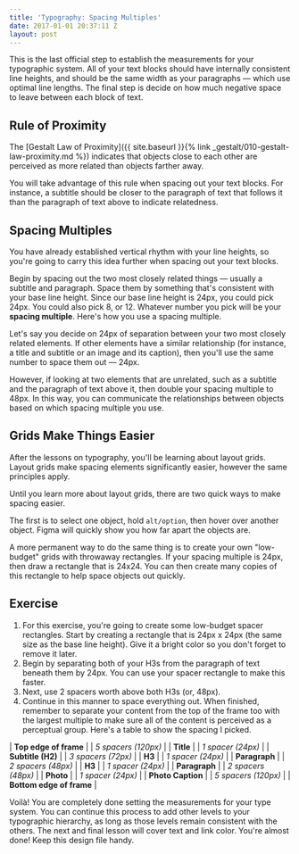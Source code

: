 ```yaml
---
title: 'Typography: Spacing Multiples'
date: 2017-01-01 20:37:11 Z
layout: post
---
```


This is the last official step to establish the measurements for your typographic system. All of your text blocks should have internally consistent line heights, and should be the same width as your paragraphs — which use optimal line lengths. The final step is decide on how much negative space to leave between each block of text.

## Rule of Proximity

The [Gestalt Law of Proximity]({{ site.baseurl }}{% link _gestalt/010-gestalt-law-proximity.md %}) indicates that objects close to each other are perceived as more related than objects farther away.

You will take advantage of this rule when spacing out your text blocks. For instance, a subtitle should be closer to the paragraph of text that follows it than the paragraph of text above to indicate relatedness.

## Spacing Multiples

You have already established vertical rhythm with your line heights, so you're going to carry this idea further when spacing out your text blocks.

Begin by spacing out the two most closely related things — usually a subtitle and paragraph. Space them by something that's consistent with your base line height. Since our base line height is 24px, you could pick 24px. You could also pick 8, or 12. Whatever number you pick will be your **spacing multiple**. Here's how you use a spacing multiple.

Let's say you decide on 24px of separation between your two most closely related elements. If other elements have a similar relationship (for instance, a title and subtitle or an image and its caption), then you'll use the same number to space them out — 24px.

However, if looking at two elements that are unrelated, such as a subtitle and the paragraph of text above it, then double your spacing multiple to 48px. In this way, you can communicate the relationships between objects based on which spacing multiple you use.

## Grids Make Things Easier

After the lessons on typography, you'll be learning about layout grids. Layout grids make spacing elements significantly easier, however the same principles apply.

Until you learn more about layout grids, there are two quick ways to make spacing easier.

The first is to select one object, hold `alt/option`, then hover over another object. Figma will quickly show you how far apart the objects are.

A more permanent way to do the same thing is to create your own "low-budget" grids with throwaway rectangles. If your spacing multiple is 24px, then draw a rectangle that is 24x24. You can then create many copies of this rectangle to help space objects out quickly.

<!-- TODO: show 2 screenshots of alt/option hover to show distance, or the low budget ruler option -->

<!--more-->
## Exercise
1. For this exercise, you're going to create some low-budget spacer rectangles. Start by creating a rectangle that is 24px x 24px (the same size as the base line height). Give it a bright color so you don't forget to remove it later.
2. Begin by separating both of your H3s from the paragraph of text beneath them by 24px. You can use your spacer rectangle to make this faster.
3. Next, use 2 spacers worth above both H3s (or, 48px).
4. Continue in this manner to space everything out. When finished, remember to separate your content from the top of the frame too with the largest multiple to make sure all of the content is perceived as a perceptual group. Here's a table to show the spacing I picked.

| **Top edge of frame** |
| *5 spacers (120px)* |
| **Title** |
| *1 spacer (24px)* |
| **Subtitle (H2)** |
| *3 spacers (72px)* |
| **H3** |
| *1 spacer (24px)* |
| **Paragraph** |
| *2 spacers (48px)* |
| **H3** |
| *1 spacer (24px)* |
| **Paragraph** |
| *2 spacers (48px)* |
| **Photo** |
| *1 spacer (24px)* |
| **Photo Caption** |
| *5 spacers (120px)* |
| **Bottom edge of frame** |

Voilà! You are completely done setting the measurements for your type system. You can continue this process to add other levels to your typographic hierarchy, as long as those levels remain consistent with the others. The next and final lesson will cover text and link color. You're almost done! Keep this design file handy.

